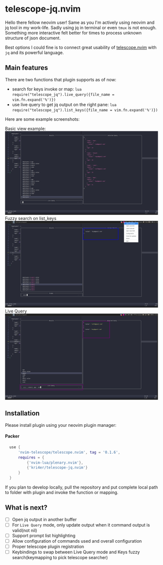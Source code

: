 # telescope-jq.nvim
Hello there fellow neovim user! Same as you I'm actively using neovim and jq tool in my work-life.
Sadly using jq in terminal or even `tmux` is not enough. Something more interactive 
felt better for times to process unknown structure of json document.

Best options I could fine is to connect great usability of 
[telescope.nvim](https://github.com/nvim-telescope/telescope.nvim) with 
`jq` and its powerful language.


## Main features
There are two functions that plugin supports as of now:

* search for keys invoke or map: `lua require("telescope_jq").live_query({file_name = vim.fn.expand('%')})`
* use live query to get jq output on the right pane: `lua require("telescope_jq").list_keys({file_name = vim.fn.expand('%')})`

Here are some example screenshots:

Basic view example:
![Base function](https://github.com/kri4er/telescope-jq.nvim/blob/main/demo/baseScreen_jq.png)
Fuzzy search on list_keys
![Fuzzy search](https://github.com/kri4er/telescope-jq.nvim/blob/main/demo/list_keys_fuzzy.png)
Live Query
![Live Query](https://github.com/kri4er/telescope-jq.nvim/blob/main/demo/live_query_age_condition.png)

## Installation
Please install plugin using your neovim plugin manager:

#### Packer
```lua
  use {
	  'nvim-telescope/telescope.nvim', tag = '0.1.6',
      requires = {
          {'nvim-lua/plenary.nvim'},
          {'kri4er/telescope-jq.nvim'}
      }
  }
```

If you plan to develop locally, pull the repository and put complete local path to folder 
with plugin and invoke the function or mapping.

## What is next?
- [ ] Open jq output in another buffer
- [ ] For `Live Query` mode, only update output when it command output is valid(not nil)
- [ ] Support prompt list highlighting
- [ ] Allow configuration of commands used and overall configuration
- [ ] Proper telescope plugin registration
- [ ] Keybindings to swap between Live Query mode and Keys fuzzy search(keymapping to pick telescope searcher)
